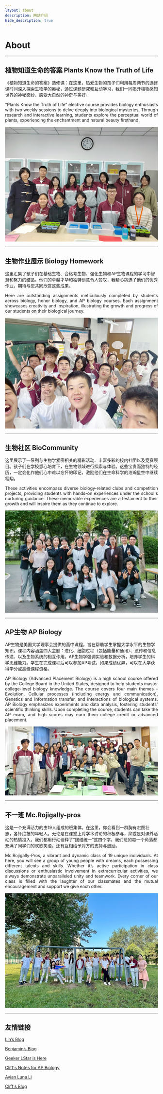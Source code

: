 ```yaml
---
layout: about
description: 网站介绍
hide_description: true
---
```


# About

<!--author-->

---

## 植物知道生命的答案 Plants Know the Truth of Life

《植物知道生命的答案》选修课：在这里，热爱生物的孩子们利用每周两节的选修课时间深入探索生物学的奥秘，通过课题研究和互动学习，我们一同揭开植物感知世界的神秘面纱，感受大自然的神奇与美好。

<p style="text-align: justify;"> 
"Plants Know the Truth of Life" elective course provides biology enthusiasts with two weekly sessions to delve deeply into biological mysteries. Through research and interactive learning, students explore the perceptual world of plants, experiencing the enchantment and natural beauty firsthand.
</p>

![](assets/img/about/about_1.jpg)

---

## 生物作业展示 Biology Homework

这里汇集了孩子们在基础生物、合格考生物、强化生物和AP生物课程的学习中智慧和努力的结晶。他们的卓越才华和独特创意令人赞叹，我精心挑选了他们的优秀作业，期待与您共同欣赏这些成果。

<p style="text-align: justify;"> 
Here are outstanding assignments meticulously completed by students across biology, honor biology, and AP biology courses. Each assignment showcases creativity and inspiration, illustrating the growth and progress of our students on their biological journey.
</p>

![](assets/img/about/about_3.png)

---

## 生物社区 BioCommunity

这里展示了一系列与生物学紧密相关的精彩活动、丰富多彩的校内社团以及竞赛项目。孩子们在学校悉心培育下，在生物领域进行探索与体验。这些宝贵而独特的经历，一定会化作他们心中难以忘怀的印记，激励他们在生命科学的浩瀚星空中继续翱翔。

<p style="text-align: justify;"> 
These activities encompass diverse biology-related clubs and competition projects, providing students with hands-on experiences under the school's nurturing guidance. These memorable experiences are a testament to their growth and will inspire them as they continue to explore.
</p>

![](assets/img/club/igem2024/group.jpeg)

---

## AP生物 AP Biology

AP生物是美国大学理事会提供的高中课程，旨在帮助学生掌握大学水平的生物学知识。课程内容涵盖四大主题：进化、细胞过程（包括能量和通讯）、遗传和信息传递、以及生物系统的相互作用。AP生物学强调实验和数据分析，培养学生的科学思维能力。学生在完成课程后可以参加AP考试，如果成绩优异，可以在大学获得学分或高级课程资格。

<p style="text-align: justify;"> 
AP Biology (Advanced Placement Biology) is a high school course offered by the College Board in the United States, designed to help students master college-level biology knowledge. The course covers four main themes - Evolution, Cellular processes (including energy and communication), Genetics and Information transfer, and interactions of biological systems. AP Biology emphasizes experiments and data analysis, fostering students' scientific thinking skills. Upon completing the course, students can take the AP exam, and high scores may earn them college credit or advanced placement.
</p>

![](assets/img/about/about_4.jpg)

---

## 不一班 Mc.Rojigally-pros 

这是一个充满活力的由19人组成的班集体。在这里，你会看到一群胸有宏图壮志，各怀绝技的年轻人。无论是在课堂上对学术讨论的积极参与，抑或是对课外活动的热情投入，我们都用行动诠释了“团结统一”这四个字。我们班的每一个角落都充满了同学们的欢歌笑语，还有互相给予对方的支持与鼓励。

<p style="text-align: justify;"> 
Mc.Rojigally-Pros, a vibrant and dynamic class of 19 unique individuals. At here, you will see a group of young people with dreams, each possessing different talents and skills. Whether it’s active participation in class discussions or enthusiastic involvement in extracurricular activities, we always demonstrate unparalleled unity and teamwork. Every corner of our class is filled with the laughter of our classmates and the mutual encouragement and support we give each other.
</p>

![](assets/img/about/about_2.jpg)

---

## 友情链接

[Lin’s Blog](https://dreta.dev/)

[Benjamin’s Blog](https://www.benjaminjiang.com/)

[Geeker LStar is Here](https://geekerlstar.com)

[Cliff's Notes for AP Biology](https://dawn-countess-e09.notion.site/AP-Biology-Notes-1a83a033920080bfaeeadd0b7446bfb4?pvs=4)

[Avian Luna Li](https://www.avianw.com/)

[Cliff's Blog](https://headlessgravel.github.io/)